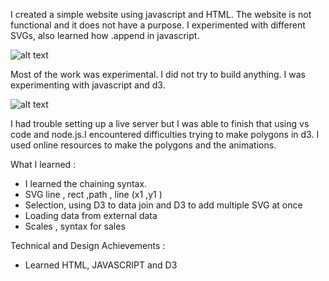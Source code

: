 I created a simple website using javascript and  HTML. The website is not functional and it does not have a purpose. I experimented with different SVGs, also learned how .append in javascript.


![alt text](https://github.com/kristiprifti/a1-ghd3/blob/gh-pages/Screenshot%202022-01-22%20200002.png)




Most of the work was experimental. I did not try to build anything. I was experimenting with javascript and d3.




![alt text](https://github.com/kristiprifti/a1-ghd3/blob/gh-pages/Screenshot%202022-01-22%20200014.png)

I had trouble setting up a live server but I was able to finish that using vs code and node.js.I encountered difficulties trying to make polygons in d3. I used online resources to make the polygons and the animations. 

What I learned :
* I learned the chaining syntax. 
* SVG line , rect ,path , line (x1 ,y1 )
* Selection, using D3 to data join and D3 to add multiple SVG at once
* Loading data from external data  
* Scales , syntax for sales 

 Technical and Design Achievements :
- Learned HTML, JAVASCRIPT and D3 
